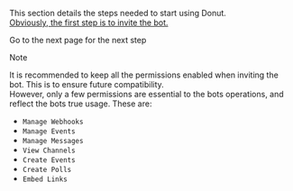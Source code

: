 This section details the steps needed to start using Donut. \
[Obviously, the first step is to invite the bot.](https://discord.com/oauth2/authorize?client_id=1260180542142287885)

Go to the next page for the next step

> [!NOTE]
> It is recommended to keep all the permissions enabled when inviting the bot. This is to ensure future compatibility.\
> However, only a few permissions are essential to the bots operations, and reflect the bots true usage.
> These are:
> - `Manage Webhooks`
> - `Manage Events`
> - `Manage Messages`
> - `View Channels`
> - `Create Events`
> - `Create Polls`
> - `Embed Links`
